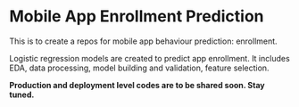 # Mobile App Enrollment Prediction
This is to create a repos for mobile app behaviour prediction: enrollment.

Logistic regression models are created to predict app enrollment. It includes EDA, data processing, model building and validation, feature selection.

******Production and deployment level codes are to be shared soon. Stay tuned.******
